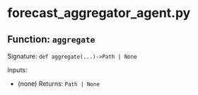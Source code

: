 # forecast_aggregator_agent.py

## Function: `aggregate`

Signature: `def aggregate(...)->Path | None`

Inputs:
- (none)
Returns: `Path | None`
